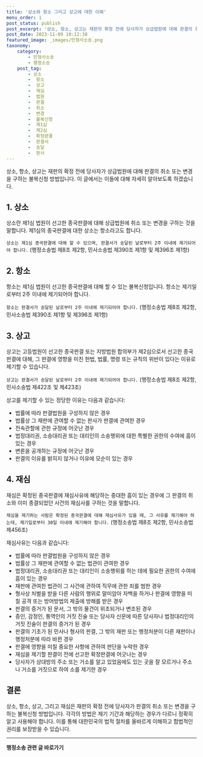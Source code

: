 ```yaml
---
title: '상소와 항소 그리고 상고에 대한 이해'
menu_order: 1
post_status: publish
post_excerpt: '상소, 항소, 상고는 재판의 확정 전에 당사자가 상급법원에 대해 판결의 취소 또는 변경을 구하는 불복신청 방법입니다. 이 글에서는 이들에 대해 자세히 알아보도록 하겠습니다.'
post_date: 2023-11-09 10:12:38
featured_image: _images/민형사소송.png
taxonomy:
    category:
        - 민형사소송
        - 행정소송
    post_tag:
        - 상소
        -  항소
        -  상고
        -  재심
        -  법원
        -  판결
        -  취소
        -  변경
        -  불복신청
        -  제1심
        -  제2심
        -  확정판결
        -  판결서
        -  송달
        -  판사
---
```



상소, 항소, 상고는 재판의 확정 전에 당사자가 상급법원에 대해 판결의 취소 또는 변경을 구하는 불복신청 방법입니다. 이 글에서는 이들에 대해 자세히 알아보도록 하겠습니다.

## 1. 상소

상소란 제1심 법원이 선고한 종국판결에 대해 상급법원에 취소 또는 변경을 구하는 것을 말합니다. 제1심의 종국판결에 대한 상소는 항소라고도 합니다.

`상소는 제1심 종국판결에 대해 할 수 있으며, 판결서가 송달된 날로부터 2주 이내에 제기되어야 합니다.` (행정소송법 제8조 제2항, 민사소송법 제390조 제1항 및 제396조 제1항)

## 2. 항소

항소는 제1심 법원이 선고한 종국판결에 대해 할 수 있는 불복신청입니다. 항소는 제기일로부터 2주 이내에 제기되어야 합니다.

`항소는 판결서가 송달된 날로부터 2주 이내에 제기되어야 합니다.` (행정소송법 제8조 제2항, 민사소송법 제390조 제1항 및 제396조 제1항)

## 3. 상고

상고는 고등법원이 선고한 종국판결 또는 지방법원 합의부가 제2심으로서 선고한 종국판결에 대해, 그 판결에 영향을 미친 헌법, 법률, 명령 또는 규칙의 위반이 있다는 이유로 제기할 수 있습니다.

`상고는 판결서가 송달된 날로부터 2주 이내에 제기되어야 합니다.` (행정소송법 제8조 제2항, 민사소송법 제422조 및 제423조)

상고를 제기할 수 있는 정당한 이유는 다음과 같습니다:
- 법률에 따라 판결법원을 구성하지 않은 경우
- 법률상 그 재판에 관여할 수 없는 판사가 판결에 관여한 경우
- 전속관할에 관한 규정에 어긋난 경우
- 법정대리권, 소송대리권 또는 대리인의 소송행위에 대한 특별한 권한의 수여에 흠이 있는 경우
- 변론을 공개하는 규정에 어긋난 경우
- 판결의 이유를 밝히지 않거나 이유에 모순이 있는 경우

## 4. 재심

재심은 확정된 종국판결에 재심사유에 해당하는 중대한 흠이 있는 경우에 그 판결의 취소와 이미 종결되었던 사건의 재심사를 구하는 것을 말합니다.

`재심을 제기하는 사람은 확정된 종국판결에 대해 재심사유가 있을 때, 그 사유를 제기해야 하는데, 제기일로부터 30일 이내에 제기해야 합니다.` (행정소송법 제8조 제2항, 민사소송법 제456조)

재심사유는 다음과 같습니다:
- 법률에 따라 판결법원을 구성하지 않은 경우
- 법률상 그 재판에 관여할 수 없는 법관이 관여한 경우
- 법정대리권, 소송대리권 또는 대리인이 소송행위를 하는 데에 필요한 권한의 수여에 흠이 있는 경우
- 재판에 관여한 법관이 그 사건에 관하여 직무에 관한 죄를 범한 경우
- 형사상 처벌을 받을 다른 사람의 행위로 말미암아 자백을 하거나 판결에 영향을 미칠 공격 또는 방어방법의 제출에 방해를 받은 경우
- 판결의 증거가 된 문서, 그 밖의 물건이 위조되거나 변조된 경우
- 증인, 감정인, 통역인의 거짓 진술 또는 당사자 신문에 따른 당사자나 법정대리인의 거짓 진술이 판결의 증거가 된 경우
- 판결의 기초가 된 민사나 형사의 판결, 그 밖의 재판 또는 행정처분이 다른 재판이나 행정처분에 따라 바뀐 경우
- 판결에 영향을 미칠 중요한 사항에 관하여 판단을 누락한 경우
- 재심을 제기할 판결이 전에 선고한 확정판결에 어긋나는 경우
- 당사자가 상대방의 주소 또는 거소를 알고 있었음에도 있는 곳을 잘 모르거나 주소나 거소를 거짓으로 하여 소를 제기한 경우

## 결론

상소, 항소, 상고, 그리고 재심은 재판의 확정 전에 당사자가 판결의 취소 또는 변경을 구하는 불복신청 방법입니다. 각각의 방법은 제기 기간과 해당하는 경우가 다르니 정확히 알고 사용해야 합니다. 이를 통해 대한민국의 법적 절차를 올바르게 이해하고 합법적인 권리를 보장받을 수 있습니다.
<!-- wp:separator -->
<hr class="wp-block-separator has-alpha-channel-opacity"/>
<!-- /wp:separator -->

<!-- wp:group {"backgroundColor":"base","layout":{"type":"constrained"}} -->
<div class="wp-block-group has-base-background-color has-background"><!-- wp:paragraph {"align":"center","fontSize":"medium"} -->
<p class="has-text-align-center has-large-font-size"><strong>행정소송 관련 글 바로가기</strong></p>
<!-- /wp:paragraph -->


<!-- wp:latest-posts
{"categories":[{"id":15714,"count":19,"description":"","link":"https://uknowlaw.com/category/%ed%96%89%ec%a0%95%ec%86%8c%ec%86%a1/","name":"행정소송","slug":"행정소송","taxonomy":"category","parent":0,"meta":[],"_links":{"self":[{"href":"https://uknowlaw.com/wp-json/wp/v2/categories/15714"}],"collection":[{"href":"https://uknowlaw.com/wp-json/wp/v2/categories"}],"about":[{"href":"https://uknowlaw.com/wp-json/wp/v2/taxonomies/category"}],"wp:post_type":[{"href":"https://uknowlaw.com/wp-json/wp/v2/posts?categories=15714"}],"curies":[{"name":"wp","href":"https://api.w.org/{rel}","templated":true}]}}],"postsToShow":100,"excerptLength":28,"postLayout":"grid","columns":2,"featuredImageAlign":"left","featuredImageSizeSlug":"large","fontSize":"small"} /--></div>
<!-- /wp:group -->